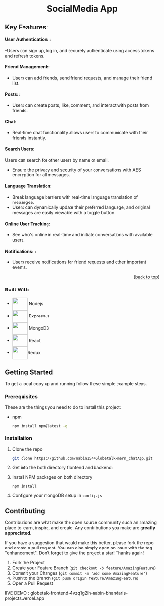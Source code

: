 



<!-- PROJECT LOGO -->
<br />
<div align="center">
 

  <h1 align="center">SocialMedia App</h1>

</div>






<!-- ABOUT THE PROJECT -->
## Key Features:

#### User Authentication: :

-Users can sign up, log in, and securely authenticate using access tokens and refresh tokens.

#### Friend Management::

- Users can add friends, send friend requests, and manage their friend list.

#### Posts::

- Users can create posts, like, comment, and interact with posts from friends.
#### Chat:

- Real-time chat functionality allows users to communicate with their friends instantly.

#### Search Users:
Users can search for other users by name or email.

- Ensure the privacy and security of your conversations with AES encryption for all messages.
#### Language Translation:

- Break language barriers with real-time language translation of messages.
- Users can dynamically update their preferred language, and original messages are easily viewable with a toggle button.
#### Online User Tracking:

- See who's online in real-time and initiate conversations with available users.
#### Notifications: :

-  Users receive notifications for friend requests and other important events.


<p align="right">(<a href="#readme-top">back to top</a>)</p>



### Built With



* <img src="https://cdn.jsdelivr.net/gh/devicons/devicon/icons/nodejs/nodejs-original.svg"  height="40px" width="50px" align="center"/> Nodejs
* <img src="https://cdn.jsdelivr.net/gh/devicons/devicon/icons/express/express-original.svg" height="40px" width="50px" align="center"/> ExpressJs
* <img src="https://cdn.jsdelivr.net/gh/devicons/devicon/icons/mongodb/mongodb-original-wordmark.svg" height="40px" width="50px" align="center" /> MongoDB
* <img src="https://cdn.jsdelivr.net/gh/devicons/devicon/icons/react/react-original-wordmark.svg" height="40px" width="50px" align="center"/> React
* <img src="https://cdn.jsdelivr.net/gh/devicons/devicon@latest/icons/redux/redux-original.svg" height="40px" width="50px" align="center" />Redux
           
          
          




<!-- GETTING STARTED -->
## Getting Started


To get a local copy up and running follow these simple example steps.

### Prerequisites

These are the things you need to do to install this project:
* npm
  ```sh
  npm install npm@latest -g
  ```

### Installation


1. Clone the repo
   ```sh
   git clone https://github.com/nabin154/Globetalk-mern_chatApp.git
   ```
2. Get into the both directory frontend and backend:
   
3. Install NPM packages on both directory
   ```sh
   npm install
   ```
4. Configure your mongoDB setup in `config.js`
   
 


<!-- CONTRIBUTING -->
## Contributing

Contributions are what make the open source community such an amazing place to learn, inspire, and create. Any contributions you make are **greatly appreciated**.

If you have a suggestion that would make this better, please fork the repo and create a pull request. You can also simply open an issue with the tag "enhancement".
Don't forget to give the project a star! Thanks again!

1. Fork the Project
2. Create your Feature Branch (`git checkout -b feature/AmazingFeature`)
3. Commit your Changes (`git commit -m 'Add some AmazingFeature'`)
4. Push to the Branch (`git push origin feature/AmazingFeature`)
5. Open a Pull Request


lIVE DEMO : globetalk-frontend-4vzq1g2ih-nabin-bhandaris-projects.vercel.app
